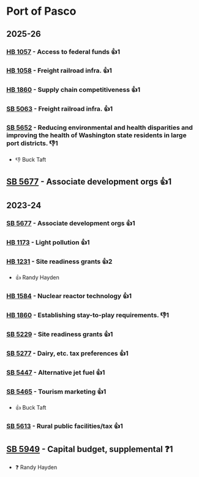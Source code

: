# Port of Pasco
## 2025-26

### [HB 1057](/bill/2025-26/hb/1057/) - Access to federal funds 👍1  

### [HB 1058](/bill/2025-26/hb/1058/) - Freight railroad infra. 👍1  

### [HB 1860](/bill/2025-26/hb/1860/) - Supply chain competitiveness 👍1  

### [SB 5063](/bill/2025-26/sb/5063/) - Freight railroad infra. 👍1  

### [SB 5652](/bill/2025-26/sb/5652/) - Reducing environmental and health disparities and improving the health of Washington state residents in large port districts.  👎1 
* 👎 Buck Taft

## [SB 5677](/bill/2025-26/sb/5677/) - Associate development orgs 👍1  

## 2023-24

### [SB 5677](/bill/2023-24/sb/5677/) - Associate development orgs 👍1  

### [HB 1173](/bill/2023-24/hb/1173/) - Light pollution 👍1  

### [HB 1231](/bill/2023-24/hb/1231/) - Site readiness grants 👍2  
* 👍 Randy Hayden

### [HB 1584](/bill/2023-24/hb/1584/) - Nuclear reactor technology 👍1  

### [HB 1860](/bill/2023-24/hb/1860/) - Establishing stay-to-play requirements.   👎1 

### [SB 5229](/bill/2023-24/sb/5229/) - Site readiness grants 👍1  

### [SB 5277](/bill/2023-24/sb/5277/) - Dairy, etc. tax preferences 👍1  

### [SB 5447](/bill/2023-24/sb/5447/) - Alternative jet fuel 👍1  

### [SB 5465](/bill/2023-24/sb/5465/) - Tourism marketing 👍1  
* 👍 Buck Taft

### [SB 5613](/bill/2023-24/sb/5613/) - Rural public facilities/tax 👍1  

## [SB 5949](/bill/2023-24/sb/5949/) - Capital budget, supplemental   ❓1
* ❓ Randy Hayden
